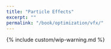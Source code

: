 ```yaml
---
title: "Particle Effects"
excerpt: ""
permalink: "/book/optimization/vfx/"
---
```


{% include custom/wip-warning.md %}

